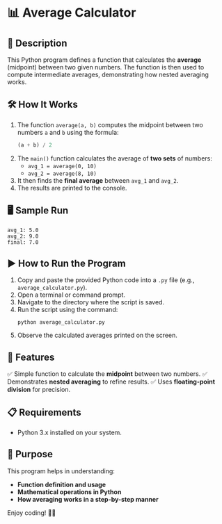 # 📊 Average Calculator

## 📌 Description
This Python program defines a function that calculates the **average** (midpoint) between two given numbers. The function is then used to compute intermediate averages, demonstrating how nested averaging works.

## 🛠 How It Works
1. The function `average(a, b)` computes the midpoint between two numbers `a` and `b` using the formula:
   ```python
   (a + b) / 2
   ```
2. The `main()` function calculates the average of **two sets** of numbers:
   - `avg_1 = average(0, 10)`
   - `avg_2 = average(8, 10)`
3. It then finds the **final average** between `avg_1` and `avg_2`.
4. The results are printed to the console.

## 🖥 Sample Run
```
avg_1: 5.0
avg_2: 9.0
final: 7.0
```

## ▶️ How to Run the Program
1. Copy and paste the provided Python code into a `.py` file (e.g., `average_calculator.py`).
2. Open a terminal or command prompt.
3. Navigate to the directory where the script is saved.
4. Run the script using the command:
   ```
   python average_calculator.py
   ```
5. Observe the calculated averages printed on the screen.

## 🔹 Features
✅ Simple function to calculate the **midpoint** between two numbers.
✅ Demonstrates **nested averaging** to refine results.
✅ Uses **floating-point division** for precision.

## 📋 Requirements
- Python 3.x installed on your system.

## 🎯 Purpose
This program helps in understanding:
- **Function definition and usage**
- **Mathematical operations in Python**
- **How averaging works in a step-by-step manner**

Enjoy coding! 🚀😊


